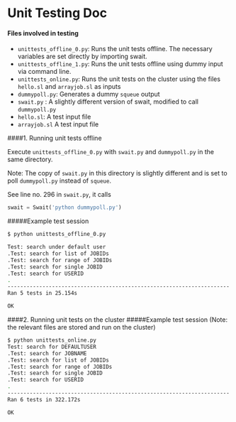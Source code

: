 Unit Testing Doc
================
#### Files involved in testing
* `unittests_offline_0.py`: Runs the unit tests offline. The necessary variables are set directly by importing swait.
* `unittests_offline_1.py`: Runs the unit tests offline using dummy input via command line.
* `unittests_online.py`: Runs the unit tests on the cluster using the files `hello.sl` and `arrayjob.sl` as inputs
* `dummypoll.py`: Generates a dummy `squeue` output
* `swait.py` : A slightly different version of swait, modified to call `dummypoll.py`
* `hello.sl`: A test input file
* `arrayjob.sl` A test input file

####1.  Running unit tests offline

Execute `unittests_offline_0.py` with `swait.py` and `dummypoll.py` in the same directory.

Note: The copy of `swait.py` in this directory is slightly different and is set to poll `dummypoll.py` instead of `squeue`. 


See line no. 296 in `swait.py`, it calls
```python
swait = Swait('python dummypoll.py')
```

#####Example test session
```bash
$ python unittests_offline_0.py

Test: search under default user
.Test: search for list of JOBIDs
.Test: search for range of JOBIDs
.Test: search for single JOBID
.Test: search for USERID
.
----------------------------------------------------------------------
Ran 5 tests in 25.154s

OK
```

####2. Running unit tests on the cluster
#####Example test session (Note: the relevant files are stored and run on the cluster)

```bash
$ python unittests_online.py
Test: search for DEFAULTUSER
.Test: search for JOBNAME
.Test: search for list of JOBIDs
.Test: search for range of JOBIDs
.Test: search for single JOBID
.Test: search for USERID
.
----------------------------------------------------------------------
Ran 6 tests in 322.172s

OK
```

